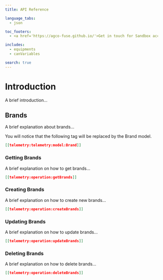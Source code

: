```yaml
---
title: API Reference

language_tabs:
  - json

toc_footers:
  - <a href='https://agco-fuse.github.io/'>Get in touch for Sandbox access</a>

includes:
  - equipments
  - canVariables

search: true
---
```


# Introduction

A brief introduction...

## Brands

A brief explanation about brands...

You will notice that the following tag will be replaced by the Brand model.

```json
[[telemetry:telemetry:model:Brand]]
```

### Getting Brands

A brief explanation on how to get brands...

```json
[[telemetry:operation:getBrands]]
```

### Creating Brands

A brief explanation on how to create new brands...

```json
[[telemetry:operation:createBrands]]
```

### Updating Brands

A brief explanation on how to update brands...

```json
[[telemetry:operation:updateBrands]]
```

### Deleting Brands

A brief explanation on how to delete brands...

```json
[[telemetry:operation:deleteBrands]]
```
